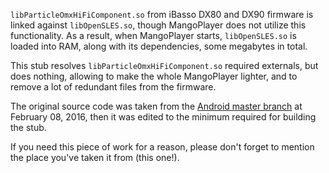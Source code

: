 `libParticleOmxHiFiComponent.so` from iBasso DX80 and DX90 firmware is linked against `libOpenSLES.so`, though MangoPlayer does not utilize this functionality. As a result, when MangoPlayer starts, `libOpenSLES.so` is loaded into RAM, along with its dependencies, some megabytes in total.

This stub resolves `libParticleOmxHiFiComponent.so` required externals, but does nothing, allowing to make the whole MangoPlayer lighter, and to remove a lot of redundant files from the firmware.

The original source code was taken from the [Android master branch](https://android.googlesource.com/platform/frameworks/wilhelm/) at February 08, 2016, then it was edited to the minimum required for building the stub.

If you need this piece of work for a reason, please don't forget to mention the place you've taken it from (this one!).
